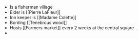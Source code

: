 - Is a fisherman village
- Elder is [[Pierre LaFleur]]
- Inn keeper is [[Madame Colette]]
- Bording [[Tenebrous wood]]
- Hosts [[Farmers market]] every 2 weeks at the central square
-